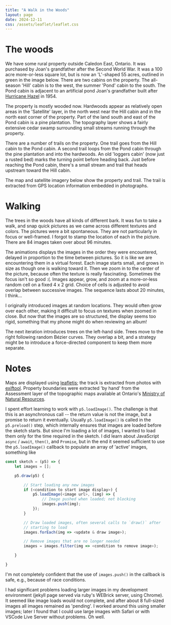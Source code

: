 ```yaml
---
title: "A Walk in the Woods"
layout: page
date: 2024-12-11
css: /assets/leaflet/leaflet.css
---
```


# The woods

We have some rural property outside Caledon East, Ontario. It was
purchased by Joan's grandfather after the Second World War. It was a
100 acre more-or-less square lot, but is now an 'L'-shaped 55 acres,
outlined in green in the image below. There are two cabins on the
property. The all-season 'Hill' cabin is to the west, the summer
'Pond' cabin to the south. The Pond cabin is adjacent to an artificial
pond Joan's grandfather built after [Hurricane Hazel][hazel] in 1954.

The property is mostly wooded now. Hardwoods appear as relatively open
areas in the 'Satellite' layer, in the north west near the Hill cabin
and in the north east corner of the property. Part of the land south
and east of the Pond cabin is a pine plantation. The topography layer
shows a fairly extensive cedar swamp surrounding small streams running
through the property.

There are a number of trails on the property. One trail goes from the
Hill cabin to the Pond cabin. A second trail loops from the Pond cabin
through the pine plantation and into the hardwoods. An old 'loggers
cabin' (now just a rusted bed) marks the turning point before heading
back. Just before reaching the Pond cabin, there's a small stream and
trail that heads upstream toward the Hill cabin.

The map and satellite imagery below show the property and trail. The
trail is extracted from GPS location information embedded in
photographs.

<div id="map"></div>
<script type="module" src="./maps.js"></script>

[hazel]: https://en.wikipedia.org/wiki/Hurricane_Hazel

# Walking

The trees in the woods have all kinds of different bark. It was fun to
take a walk, and snap quick pictures as we came across different
textures and colors. The pictures were a bit spontaneous. They are not
particularly in focus or well-framed. I forgot to stamp the location
of each in the picture. There are 84 images taken over about 96
minutes.

The animations displays the images in the order they were encountered,
delayed in proportion to the time between pictures. So it is like we
are encountering them in a virtual forest. Each image starts small,
and grows in size as though one is walking toward it. Then we zoom in
to the center of the picture, because often the texture is really
fascinating. Sometimes the focus isn't so good :(. Images appear,
grow, and zoom at a more-or-less random cell on a fixed 4 x 2
grid. Choice of cells is adjusted to avoid overlap between successive
images. The sequence lasts about 20 minutes, I think...

<div id="sketch-walk-in-the-woods"></div>

I originally introduced images at random locations. They would often
grow over each other, making it difficult to focus on textures when
zoomed in close. But now that the images are so structured, the
display seems too rigid, something that my phone might do when
reviewing an album!

The next iteration introduces trees on the left-hand side. Trees move
to the right following random B&eacute;zier curves. They overlap a
bit, and a strategy might be to introduce a force-directed component
to keep them more separate.

<div id="sketch-walk-in-the-woods-again"></div>
<script type="module" src="./walk-in-the-woods.js"></script>

# Notes

Maps are displayed using [leafletjs][]; the track is extracted from
photos with [exiftool][]. Property boundaries were extracted 'by hand'
from the Assessment layer of the topographic maps available at
Ontario's [Ministry of Natural Resources][mnr].

[leafletjs]: https://leafletjs.com/
[exiftool]: https://exiftool.org/
[mnr]: https://www.ontario.ca/page/topographic-maps

I spent effort learning to work with `p5.loadImage()`. The challenge
is that this is an asynchronous call -- the return value is not the
image, but a promise to return it eventually. Usually `p5.loadImage()`
is called in the `p5.preload()` step, which internally ensures that
images are loaded before the sketch starts. But since I'm loading a
lot of images, I wanted to load them only for the time required in the
sketch. I did learn about JavaScript `async` / `await`, `then()`, and
`Promise`, but in the end it seemed sufficient to use the
`p5.loadImage()` callback to populate an array of 'active' images,
something like

```javascript
const sketch = (p5) => {
    let images = [];

    p5.draw(p5) {

        // Start loading any new images
        if (<condition to start image display>) {
            p5.loadImage(<image url>, (img) => {
                // Image pushed when loaded; not blocking
                images.push(img);
            });
        }

        // Draw loaded images, often several calls to `draw()` after
        // starting to load
        images.forEach(img => <update & draw image>);

        // Remove images that are no longer needed
        images = images.filter(img => <condition to remove image>);

    }

}
```

I'm not completely confident that the use of `images.push()` in the
callback is safe, e.g., because of race conditions.

I had significant problems loading larger images in my development
environment (jekyll page served via ruby's WEBrick server, using
Chrome). It seemed like image loads would not complete, and after
about 8 full-sized images all images remained as 'pending'. I worked
around this using smaller images; later I found that I could use large
images with Safari or with VSCode Live Server without problems. Oh well.
